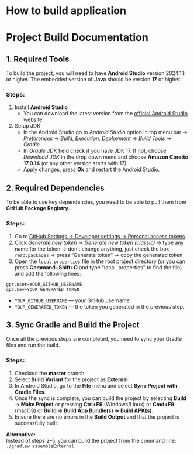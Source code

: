 # **How to build application**

# Project Build Documentation

## 1. Required Tools
To build the project, you will need to have **Android Studio** version 2024.1.1 or higher. The embedded version of **Java** should be version **17** or higher.

### Steps:
1. Install **Android Studio**
   - You can download the latest version from the [official Android Studio website](https://developer.android.com/studio).
2. Setup JDK
   - In the Android Studio go to *Android Studio* option in top menu bar -> *Preferences* -> *Build, Execution, 
      Deployment* -> *Build Tools* -> *Gradle*. 
   - In *Gradle JDK* field check if you have JDK 17. If not, choose *Download JDK* in the drop down menu and choose **Amazon Coretto 17.0.14**
   (or any other version starts with 17). 
   - Apply changes, press **Ok** and restart the Android Studio.

## 2. Required Dependencies
To be able to use key dependencies, you need to be able to pull them from **GitHub Package Registry**.

### Steps:
1. Go to [GitHub Settings → Developer settings → Personal access tokens](https://github.com/settings/tokens).
2. Click *Generate new token* -> *Generate new token (classic)* -> type any name for the token -> don’t change anything, just check the box `read:packages` -> press “Generate token” -> copy the generated token
3. Open the `local.properties` file in the root project directory (or you can press **Command+Shift+O** and type “local.
   properties” to find the file) and add the following lines:
  ```properties
  gpr.user=YOUR_GITHUB_USERNAME
  gpr.key=YOUR_GENERATED_TOKEN
  ```
   - `YOUR_GITHUB_USERNAME` — your GitHub username
   - `YOUR_GENERATED_TOKEN` — the token you generated in the previous step.

## 3. Sync Gradle and Build the Project
Once all the previous steps are completed, you need to sync your Gradle files and run the build.

### Steps:
1. Checkout the **master** branch.
2. Select **Build Variant** for the project as **External**.
3. In Android Studio, go to the **File** menu and select **Sync Project with Gradle Files**.
4. Once the sync is complete, you can build the project by selecting **Build → Make Project** or pressing **Ctrl+F9** (Windows/Linux) or **Cmd+F9** (macOS) or **Build → Build App Bundle(s) → Build APK(s)**.
5. Ensure there are no errors in the **Build Output** and that the project is successfully built.

**Alternative:**  
Instead of steps 2–5, you can build the project from the command line:
`./gradlew assembleExternal`